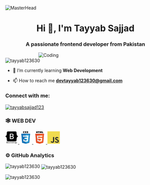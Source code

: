 ![MasterHead](https://jayamwebsolutions.com/img/website.gif)
<h1 align="center">Hi 👋, I'm Tayyab Sajjad</h1>
<h3 align="center">A passionate frontend developer from Pakistan</h3>
<img align="right" alt="Coding" width="400" src="https://cdn.dribbble.com/users/1059583/screenshots/4171367/coding-freak.gif">

<p align="left"> <img src="https://komarev.com/ghpvc/?username=tayyab123630&label=Profile%20views&color=0e75b6&style=flat" alt="tayyab123630" /> </p>

- 🌱 I’m currently learning **Web Development**

- 📫 How to reach me **devtayyab123630@gmail.com**

<h3 align="left">Connect with me:</h3>
<p align="left">
<a href="https://twitter.com/tayyabsajjad123" target="blank"><img align="center" src="https://raw.githubusercontent.com/rahuldkjain/github-profile-readme-generator/master/src/images/icons/Social/twitter.svg" alt="tayyabsajjad123" height="30" width="40" /></a>
</p>

<h3 align="left">🕸️ WEB DEV</h3>
<p align="left"> <a href="https://getbootstrap.com" target="_blank" rel="noreferrer"> <img src="https://raw.githubusercontent.com/devicons/devicon/master/icons/bootstrap/bootstrap-plain-wordmark.svg" alt="bootstrap" width="40" height="40"/> </a> <a href="https://www.w3schools.com/css/" target="_blank" rel="noreferrer"> <img src="https://raw.githubusercontent.com/devicons/devicon/master/icons/css3/css3-original-wordmark.svg" alt="css3" width="40" height="40"/> </a> <a href="https://www.w3.org/html/" target="_blank" rel="noreferrer"> <img src="https://raw.githubusercontent.com/devicons/devicon/master/icons/html5/html5-original-wordmark.svg" alt="html5" width="40" height="40"/> </a> <a href="https://developer.mozilla.org/en-US/docs/Web/JavaScript" target="_blank" rel="noreferrer"> <img src="https://raw.githubusercontent.com/devicons/devicon/master/icons/javascript/javascript-original.svg" alt="javascript" width="40" height="40"/> </a> </p>
<h3 align="left">⚙️ GitHub Analytics</h3>
<p><img align="left" src="https://github-readme-stats.vercel.app/api/top-langs?username=tayyab123630&show_icons=true&locale=en&layout=compact" alt="tayyab123630" /></p>

<p>&nbsp;<img align="center" src="https://github-readme-stats.vercel.app/api?username=tayyab123630&show_icons=true&locale=en" alt="tayyab123630" /></p>

<p><img align="center" src="https://github-readme-streak-stats.herokuapp.com/?user=tayyab123630&" alt="tayyab123630" /></p>

